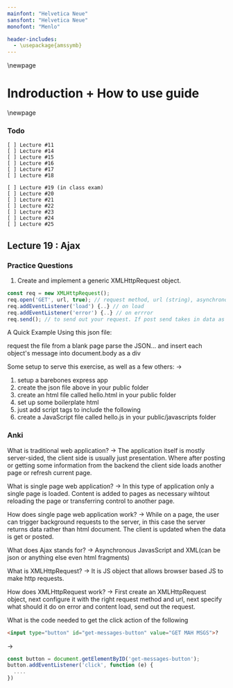 ```yaml
---
mainfont: "Helvetica Neue"
sansfont: "Helvetica Neue"
monofont: "Menlo"

header-includes:
  - \usepackage{amssymb}
---
```


\newpage
# Indroduction + How to use guide 








\newpage 
### Todo 
```
[ ] Lecture #11
[ ] Lecture #14
[ ] Lecture #15
[ ] Lecture #16
[ ] Lecture #17
[ ] Lecture #18

[ ] Lecture #19 (in class exam)
[ ] Lecture #20
[ ] Lecture #21
[ ] Lecture #22
[ ] Lecture #23
[ ] Lecture #24
[ ] Lecture #25
```




## Lecture 19 : Ajax




### Practice Questions
1. Create and implement a generic XMLHttpRequest object. 
```js
const req = new XMLHttpRequest();
req.open('GET', url, true); // request method, url (string), asynchronous (boolean)
req.addEventListener('load') {..} // on load
req.addEventListener('error') {..} // on errror
req.send(); // to send out your request. If post send takes in data as arg
```

A Quick Example
Using this json file:

request the file from a blank page
parse the JSON… and insert each object's message into document.body as a div

Some setup to serve this exercise, as well as a few others: →

1. setup a barebones express app
2. create the json file above in your public folder
3. create an html file called hello.html in your public folder
4. set up some boilerplate html
5. just add script tags to include the following
6. create a JavaScript file called hello.js in your public/javascripts folder



### Anki
What is traditional web application?
-> The application itself is mostly server-sided, the client side is usually just presentation. Where after posting or getting some information from the backend the client side loads another page or refresh current page. 

What is single page web application?
-> In this type of application only a single page is loaded. Content is added to pages as necessary wihtout reloading the page or transferring control to another page. 


How does single page web application work?
-> While on a page, the user can trigger background requests to the server, in this case the server returns data rather than html document. The client is updated when the data is get or posted. 

What does Ajax stands for?
-> Asynchronous JavasScript and XML(can be json or anything else even html fragments)


What is XMLHttpRequest?
-> It is JS object that allows browser based JS to make http requests. 

How does XMLHttpRequest work?
-> First create an XMLHttpRequest object, next configure it with the right request method and url, next specify what should it do on error and content load, send out the request. 

What is the code needed to get the click action of the following 
```html
<input type="button" id="get-messages-button" value="GET MAH MSGS">?
```
-> 
```js 
const button = document.getElementByID('get-messages-button');
button.addEventListener('click', function (e) {
  ....
})

```


















